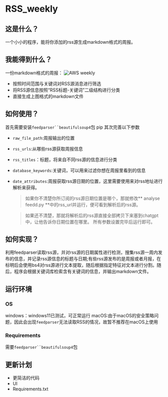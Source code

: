 # RSS_weekly
## 这是什么？
一个小小的程序，能将你添加的rss源生成markdown格式的周报。

## 我能得到什么？
一份markdown格式的周报：
![AWS weekly](https://github.com/von-eureka/RSS_weekly/assets/82219377/195e02fd-366a-462d-8498-d68bd8e71f79)
* 按照时间范围与关键词对RSS源消息进行筛选
* 将RSS源信息按照“RSS标题-关键词”二级结构进行分类
* 直接生成上图格式的markdown文件
## 如何使用？
首先需要安装`feedparser``beautifulsoup4`包
  pip
其次完善以下参数
* `raw_file_path`:周报输出的位置
* `rss_urls`:从哪些rss源获取周报信息
* `rss_titles`：标题，将来自不同rss源的信息进行分类
* `database_keywords`:关键词，可以用来过滤你想在周报里看到的信息
* `date_attributes`:周报获取rss源日期的位置，这里需要使用来对rss地址进行解析来获得。
  >如果你不清楚你所订阅的rss源日期位置是哪个，那就修改** analyse feedd.py **中的rss_url并运行，便可看到解析后的rss源。

  >如果还不清楚，那就将解析后的rss源直接全部拷贝下来塞到chatgpt中，让他告诉你日期位置在哪里。
所有参数设置完毕后运行即可。

## 如何实现？
利用feedparser读取rss源，并对rss源的日期属性进行检测，搜集rss源一周内发布的信息，并记录rss源信息的标题与日期;有些rss源发布的是周报或者月报，在标明后会使用bs4对rss源进行文本提取，随后根据指定特征对文本进行分割。随后，程序会根据关键词库检索含有关键词的信息，并输出markdown文件。

## 运行环境
### OS
windows：windows11已测试，可正常运行
macOS:由于macOS的安全策略问题，因此会出现`feedparser`无法读取RSS的情况，故暂不推荐在macOS上使用
### Requirements
需要`feedparser``beautifulsoup4`包
## 更新计划
* 更简洁的代码
* UI
* Requirements.txt
